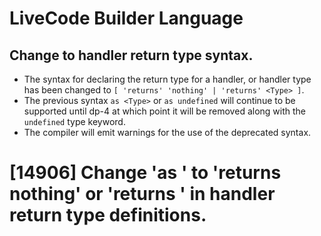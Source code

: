 # LiveCode Builder Language

## Change to handler return type syntax.

* The syntax for declaring the return type for a handler, or handler type has been changed to `[ 'returns' 'nothing' | 'returns' <Type> ]`.
* The previous syntax `as <Type>` or `as undefined` will continue to be supported until dp-4 at which point it will be removed along with the `undefined` type keyword.
* The compiler will emit warnings for the use of the deprecated syntax.

# [14906] Change 'as <Type>' to 'returns nothing' or 'returns <Type>' in handler return type definitions.

